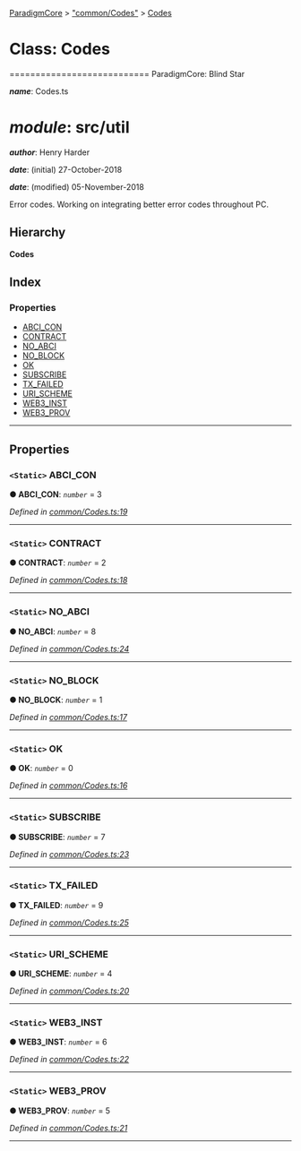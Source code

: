 [ParadigmCore](../README.md) > ["common/Codes"](../modules/_common_codes_.md) > [Codes](../classes/_common_codes_.codes.md)

# Class: Codes

\=========================== ParadigmCore: Blind Star

*__name__*: Codes.ts

*__module__*: src/util
========

*__author__*: Henry Harder

*__date__*: (initial) 27-October-2018

*__date__*: (modified) 05-November-2018

Error codes. Working on integrating better error codes throughout PC.

## Hierarchy

**Codes**

## Index

### Properties

* [ABCI_CON](_common_codes_.codes.md#abci_con)
* [CONTRACT](_common_codes_.codes.md#contract)
* [NO_ABCI](_common_codes_.codes.md#no_abci)
* [NO_BLOCK](_common_codes_.codes.md#no_block)
* [OK](_common_codes_.codes.md#ok)
* [SUBSCRIBE](_common_codes_.codes.md#subscribe)
* [TX_FAILED](_common_codes_.codes.md#tx_failed)
* [URI_SCHEME](_common_codes_.codes.md#uri_scheme)
* [WEB3_INST](_common_codes_.codes.md#web3_inst)
* [WEB3_PROV](_common_codes_.codes.md#web3_prov)

---

## Properties

<a id="abci_con"></a>

### `<Static>` ABCI_CON

**● ABCI_CON**: *`number`* = 3

*Defined in [common/Codes.ts:19](https://github.com/paradigmfoundation/paradigmcore/blob/96d110b/src/common/Codes.ts#L19)*

___
<a id="contract"></a>

### `<Static>` CONTRACT

**● CONTRACT**: *`number`* = 2

*Defined in [common/Codes.ts:18](https://github.com/paradigmfoundation/paradigmcore/blob/96d110b/src/common/Codes.ts#L18)*

___
<a id="no_abci"></a>

### `<Static>` NO_ABCI

**● NO_ABCI**: *`number`* = 8

*Defined in [common/Codes.ts:24](https://github.com/paradigmfoundation/paradigmcore/blob/96d110b/src/common/Codes.ts#L24)*

___
<a id="no_block"></a>

### `<Static>` NO_BLOCK

**● NO_BLOCK**: *`number`* = 1

*Defined in [common/Codes.ts:17](https://github.com/paradigmfoundation/paradigmcore/blob/96d110b/src/common/Codes.ts#L17)*

___
<a id="ok"></a>

### `<Static>` OK

**● OK**: *`number`* = 0

*Defined in [common/Codes.ts:16](https://github.com/paradigmfoundation/paradigmcore/blob/96d110b/src/common/Codes.ts#L16)*

___
<a id="subscribe"></a>

### `<Static>` SUBSCRIBE

**● SUBSCRIBE**: *`number`* = 7

*Defined in [common/Codes.ts:23](https://github.com/paradigmfoundation/paradigmcore/blob/96d110b/src/common/Codes.ts#L23)*

___
<a id="tx_failed"></a>

### `<Static>` TX_FAILED

**● TX_FAILED**: *`number`* = 9

*Defined in [common/Codes.ts:25](https://github.com/paradigmfoundation/paradigmcore/blob/96d110b/src/common/Codes.ts#L25)*

___
<a id="uri_scheme"></a>

### `<Static>` URI_SCHEME

**● URI_SCHEME**: *`number`* = 4

*Defined in [common/Codes.ts:20](https://github.com/paradigmfoundation/paradigmcore/blob/96d110b/src/common/Codes.ts#L20)*

___
<a id="web3_inst"></a>

### `<Static>` WEB3_INST

**● WEB3_INST**: *`number`* = 6

*Defined in [common/Codes.ts:22](https://github.com/paradigmfoundation/paradigmcore/blob/96d110b/src/common/Codes.ts#L22)*

___
<a id="web3_prov"></a>

### `<Static>` WEB3_PROV

**● WEB3_PROV**: *`number`* = 5

*Defined in [common/Codes.ts:21](https://github.com/paradigmfoundation/paradigmcore/blob/96d110b/src/common/Codes.ts#L21)*

___

